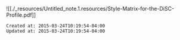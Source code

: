 
![[./_resources/Untitled_note.1.resources/Style-Matrix-for-the-DiSC-Profile.pdf]]

    Created at: 2015-03-24T10:19:54-04:00
    Updated at: 2015-03-24T10:19:54-04:00

